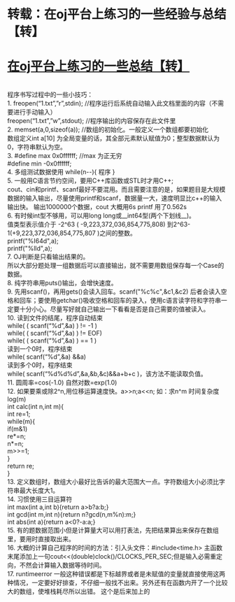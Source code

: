 # 转载：在oj平台上练习的一些经验与总结【转】

# [在oj平台上练习的一些总结【转】](https://www.cnblogs.com/lunlv/p/4985391.html)

<br/>
程序书写过程中的一些小技巧：

<br/>
1. freopen(“1.txt”,”r”,stdin); //程序运行后系统自动输入此文档里面的内容（不需要进行手动输入）<br/>
freopen(“1.txt”,”w”,stdout); //程序输出的内容保存在此文件里<br/>
2. memset(a,0,sizeof(a)); //数组的初始化。一般定义一个数组都要初始化<br/>
数组定义int a[10] 为全局变量的话，其全部元素默认赋值为0；整型数据默认为0，字符串默认为空。<br/>
3. #define max 0x0ffffff; //max 为正无穷<br/>
#define min -0x0ffffff;<br/>
4. 多组测试数据使用 while(n--){ 程序 }<br/>
5. 一般用C语言节约空间，要用C++库函数或STL时才用C++;<br/>
cout、cin和printf、scanf最好不要混用。而且需要注意的是，如果题目是大规模数据的输入输出，尽量使用printf和scanf，数据量一大，速度明显比c++的输入输出快。 输出1000000个数据，cout 大概用6s printf 用了0.562s<br/>
6. 有时候int型不够用，可以用long long或__int64型(两个下划线__)。<br/>
值类型表示值介于 -2^63 ( -9,223,372,036,854,775,808) 到2^63-1(+9,223,372,036,854,775,807 )之间的整数。<br/>
printf("%I64d",a);<br/>
printf("%lld",a);<br/>
7. OJ判断是只看输出结果的。<br/>
所以大部分题处理一组数据后可以直接输出，就不需要用数组保存每一个Case的数据。

<br/>
8. 纯字符串用puts()输出，会增快速度。<br/>
9. 先用scanf()，再用gets()会读入回车。scanf("%c%c",&amp;c1,&amp;c2) 后者会读入空格和回车；要使用getchar()吸收空格和回车的录入，使用c语言读字符和字符串一定要十分小心。尽量写好就自己输出一下看看是否是自己需要的值被读入。<br/>
10. 读到文件的结尾，程序自动结束<br/>
while( ( scanf(“%d”,&amp;a) ) != -1 )<br/>
while( ( scanf(“%d”,&amp;a) ) != EOF)<br/>
while( ( scanf(“%d”,&amp;a) ) == 1 )<br/>
读到一个0时，程序结束<br/>
while( scanf(“%d”,&amp;a) &amp;&amp;a)<br/>
读到多个0时，程序结束<br/>
while( scanf(“%d%d%d”,&amp;a,&amp;b,&amp;c)&amp;&amp;a+b+c )，该方法不能读取负值。<br/>
11. 圆周率=cos(-1.0) 自然对数=exp(1.0)<br/>
12. 如果要乘或除2^n,用位移运算速度快。a&gt;&gt;n;a&lt;&lt;n; 如：求n^m 时间复杂度log(m)<br/>
int calc(int n,int m){<br/>
int re=1;<br/>
while(m){<br/>
if(m&amp;1)<br/>
re*=n;<br/>
n*=n;<br/>
m&gt;&gt;=1;<br/>
}<br/>
return re;<br/>
}

<br/>
13. 定义数组时，数组大小最好比告诉的最大范围大一点。字符数组大小必须比字符串最大长度大1。<br/>
14. 习惯使用三目运算符<br/>
int max(int a,int b){return a&gt;b?a:b;}<br/>
int gcd(int m,int n){return n?gcd(n,m%n):m;}<br/>
int abs(int a){return a&lt;0?-a:a;}<br/>
15. 有的题数据范围小但是计算量大可以用打表法，先把结果算出来保存在数组里，要用时直接取出来。<br/>
16. 大概的计算自己程序的时间的方法：引入头文件：#include&lt;time.h&gt; 主函数末尾添加上一句cout&lt;&lt;(double)clock()/CLOCKS_PER_SEC;但是输入必需重定向，不然会计算输入数据等待时间。<br/>
17. runtimeerror 一般这种错误都是下标越界或者是未赋值的变量就直接使用这两种情况，一定要好好排查，不仔细一般找不出来。另外还有在函数内开了一个比较大的数组，使堆栈耗尽所以出错。 这个是后来加上的

 
